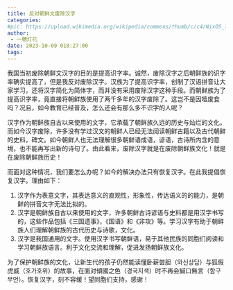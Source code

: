```yaml
---
title: 反对朝鲜文废除汉字
categories: 
#pic: https://upload.wikimedia.org/wikipedia/commons/thumb/c/c4/NixOS_logo.svg/1280px-NixOS_logo.svg.png
author: 
 - 一穂灯花
date: 2023-10-09 018:27:00
tags: 
---
```


我国当初废除朝鲜文汉字的目的是提高识字率。诚然，废除汉字之后朝鲜族的识字率确实提高了，但是我反对废除汉字。汉族为了提高识字率，创制了汉语拼音让大家学习，还将汉字简化为简体字，而并没有采用废除汉字这种手段。而朝鲜族为了提高识字率，竟直接将朝鲜族使用了两千多年的汉字废除了。这岂不是因噎废食吗？况且，如今教育已经普及，怎么还会有那么多不识字的人呢？

汉字作为朝鲜族自古以来使用的文字，它承载了朝鲜族久远的历史与灿烂的文化。而如今汉字废除，许多没有学过汉文的朝鲜人已经无法阅读朝鲜古籍以及古代朝鲜的史料，碑文。如今朝鲜人也无法理解很多朝鲜语成语，谚语，古诗所内含的意境，也不能再写出新的诗句了。由此看来，废除汉字就是在废除朝鲜族文化！就是在废除朝鲜族历史！

而面对这种情况，我们要怎么办呢？如今的解决办法只有恢复汉字。在此我提倡恢复汉字。理由如下：

1. 汉字作为表意文字，其表达意义的直观性，形象性，传达语义的的能力，是朝鲜的拼音文字无法比拟的。
2. 汉字是朝鲜族自古以来使用的文字，许多朝鲜古诗谚语与史料都是用汉字书写的，这些作品包括《三国遗事》，《国语》和《非攻》等。学习汉字有助于朝鲜族人们理解朝鲜族的古代历史与诗歌，文化。
3. 汉字是我国通用的文字。使用汉字书写朝鲜语，易于其他民族的同胞们阅读和学习朝鲜族语言。利于文化交流和理解，促进发扬朝鲜族文化。

为了保护朝鲜族的文化，让新生代的孩子仍然能读懂卧薪尝胆（와신상담）与狐假虎威（호가호위）的故事，在面对傾國之色（경국지색）时不再会緘口無言（함구무언）。恢复汉字，刻不容缓！望同胞们支持，感谢！
